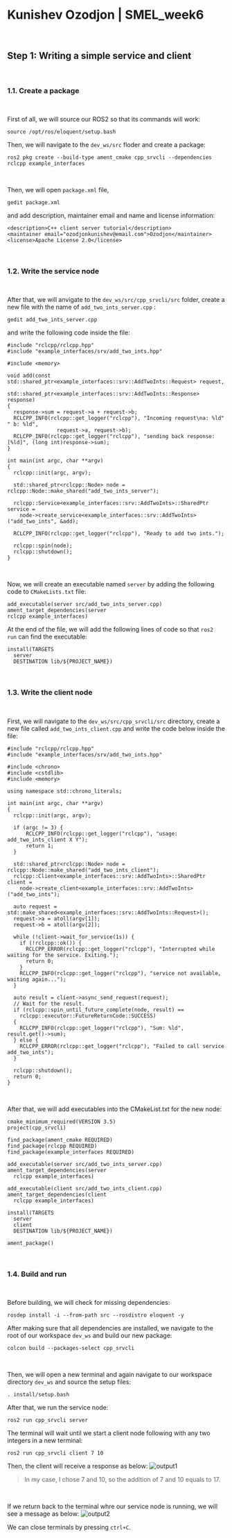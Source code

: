 # Kunishev Ozodjon | SMEL_week6

<br />

## Step 1: Writing a simple service and client

<br />

### 1.1. Create a package

<br />

First of all, we will source our ROS2 so that its commands will work:
```
source /opt/ros/eloquent/setup.bash
```

Then, we will navigate to the ```dev_ws/src``` floder and create a package:
```
ros2 pkg create --build-type ament_cmake cpp_srvcli --dependencies rclcpp example_interfaces
```

<br/>

Then, we will open ```package.xml``` file,
```
gedit package.xml
```
and add description, maintainer email and name and license information:
```
<description>C++ client server tutorial</description>
<maintainer email="ozodjonkunishev@email.com">Ozodjon</maintainer>
<license>Apache License 2.0</license>
```

<br />

### 1.2. Write the service node

<br />

After that, we will anvigate to the ```dev_ws/src/cpp_srvcli/src``` folder, create a new file with the name of ```add_two_ints_server.cpp``` :
```
gedit add_two_ints_server.cpp
```
and write the following code inside the file:
```
#include "rclcpp/rclcpp.hpp"
#include "example_interfaces/srv/add_two_ints.hpp"

#include <memory>

void add(const std::shared_ptr<example_interfaces::srv::AddTwoInts::Request> request,
          std::shared_ptr<example_interfaces::srv::AddTwoInts::Response>      response)
{
  response->sum = request->a + request->b;
  RCLCPP_INFO(rclcpp::get_logger("rclcpp"), "Incoming request\na: %ld" " b: %ld",
                request->a, request->b);
  RCLCPP_INFO(rclcpp::get_logger("rclcpp"), "sending back response: [%ld]", (long int)response->sum);
}

int main(int argc, char **argv)
{
  rclcpp::init(argc, argv);

  std::shared_ptr<rclcpp::Node> node = rclcpp::Node::make_shared("add_two_ints_server");

  rclcpp::Service<example_interfaces::srv::AddTwoInts>::SharedPtr service =
    node->create_service<example_interfaces::srv::AddTwoInts>("add_two_ints", &add);

  RCLCPP_INFO(rclcpp::get_logger("rclcpp"), "Ready to add two ints.");

  rclcpp::spin(node);
  rclcpp::shutdown();
}
```

<br />

Now, we will create an executable named ```server``` by adding the following code to ```CMakeLists.txt``` file:
```
add_executable(server src/add_two_ints_server.cpp)
ament_target_dependencies(server
rclcpp example_interfaces)
```
At the end of the file, we will add the following lines of code so that ```ros2 run``` can find the executable:
```
install(TARGETS
  server
  DESTINATION lib/${PROJECT_NAME})
```

<br />

### 1.3. Write the client node

<br />

First, we will navigate to the ```dev_ws/src/cpp_srvcli/src``` directory, create a new file called ```add_two_ints_client.cpp``` and write the code below inside the file:
```
#include "rclcpp/rclcpp.hpp"
#include "example_interfaces/srv/add_two_ints.hpp"

#include <chrono>
#include <cstdlib>
#include <memory>

using namespace std::chrono_literals;

int main(int argc, char **argv)
{
  rclcpp::init(argc, argv);

  if (argc != 3) {
      RCLCPP_INFO(rclcpp::get_logger("rclcpp"), "usage: add_two_ints_client X Y");
      return 1;
  }

  std::shared_ptr<rclcpp::Node> node = rclcpp::Node::make_shared("add_two_ints_client");
  rclcpp::Client<example_interfaces::srv::AddTwoInts>::SharedPtr client =
    node->create_client<example_interfaces::srv::AddTwoInts>("add_two_ints");

  auto request = std::make_shared<example_interfaces::srv::AddTwoInts::Request>();
  request->a = atoll(argv[1]);
  request->b = atoll(argv[2]);

  while (!client->wait_for_service(1s)) {
    if (!rclcpp::ok()) {
      RCLCPP_ERROR(rclcpp::get_logger("rclcpp"), "Interrupted while waiting for the service. Exiting.");
      return 0;
    }
    RCLCPP_INFO(rclcpp::get_logger("rclcpp"), "service not available, waiting again...");
  }

  auto result = client->async_send_request(request);
  // Wait for the result.
  if (rclcpp::spin_until_future_complete(node, result) ==
    rclcpp::executor::FutureReturnCode::SUCCESS)
  {
    RCLCPP_INFO(rclcpp::get_logger("rclcpp"), "Sum: %ld", result.get()->sum);
  } else {
    RCLCPP_ERROR(rclcpp::get_logger("rclcpp"), "Failed to call service add_two_ints");
  }

  rclcpp::shutdown();
  return 0;
}
```

<br />

After that, we will add executables into the CMakeList.txt for the new node:
```
cmake_minimum_required(VERSION 3.5)
project(cpp_srvcli)

find_package(ament_cmake REQUIRED)
find_package(rclcpp REQUIRED)
find_package(example_interfaces REQUIRED)

add_executable(server src/add_two_ints_server.cpp)
ament_target_dependencies(server
  rclcpp example_interfaces)

add_executable(client src/add_two_ints_client.cpp)
ament_target_dependencies(client
  rclcpp example_interfaces)

install(TARGETS
  server
  client
  DESTINATION lib/${PROJECT_NAME})

ament_package()
```

<br />

### 1.4. Build and run

<br/>

Before building, we will check for missing dependencies:
```
rosdep install -i --from-path src --rosdistro eloquent -y
```
After making sure that all dependencies are installed, we navigate to the root of our workspace ```dev_ws``` and build our new package:
```
colcon build --packages-select cpp_srvcli
```

<br/>

Then, we will open  a new terminal and again navigate to our workspace directory ```dev_ws``` and source the setup files:
```
. install/setup.bash
```
After that, we run the service node:
```
ros2 run cpp_srvcli server
```
The terminal will wait until we start a client node following with any two integers in a new terminal:
```
ros2 run cpp_srvcli client 7 10
```
Then, the client will receive a response as below:
![output1](https://user-images.githubusercontent.com/90167023/193986591-d021e24b-5ed2-4918-8e01-71133e99b518.png)
>In my case, I chose 7 and 10, so the addition of 7 and 10 equals to 17.

<br/>

If we return back to the terminal whre our service node is running, we will see a message as below:
![output2](https://user-images.githubusercontent.com/90167023/193986766-dd3dacb0-a7a6-4f7c-94ce-457b176cd195.png)

We can close terminals by pressing ```ctrl+C```.

